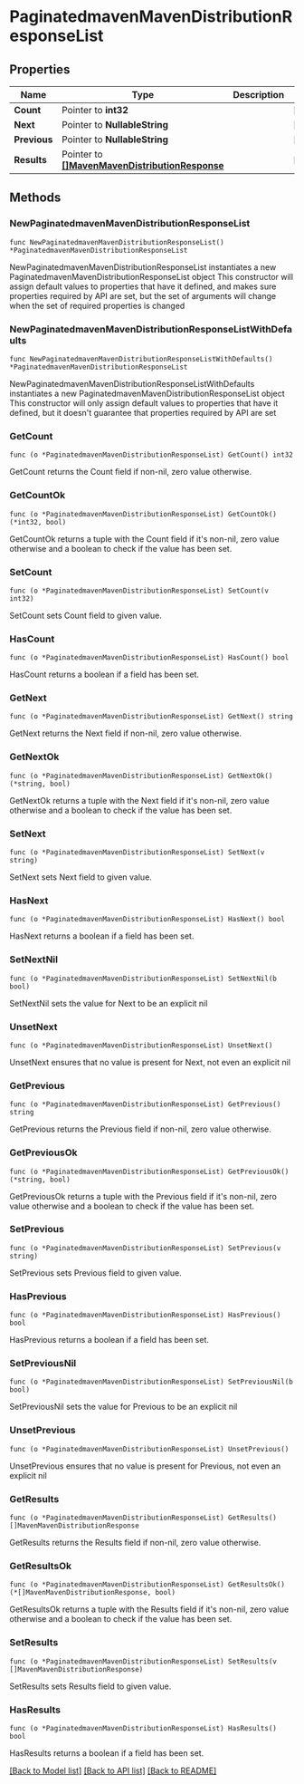 # PaginatedmavenMavenDistributionResponseList

## Properties

Name | Type | Description | Notes
------------ | ------------- | ------------- | -------------
**Count** | Pointer to **int32** |  | [optional] 
**Next** | Pointer to **NullableString** |  | [optional] 
**Previous** | Pointer to **NullableString** |  | [optional] 
**Results** | Pointer to [**[]MavenMavenDistributionResponse**](MavenMavenDistributionResponse.md) |  | [optional] 

## Methods

### NewPaginatedmavenMavenDistributionResponseList

`func NewPaginatedmavenMavenDistributionResponseList() *PaginatedmavenMavenDistributionResponseList`

NewPaginatedmavenMavenDistributionResponseList instantiates a new PaginatedmavenMavenDistributionResponseList object
This constructor will assign default values to properties that have it defined,
and makes sure properties required by API are set, but the set of arguments
will change when the set of required properties is changed

### NewPaginatedmavenMavenDistributionResponseListWithDefaults

`func NewPaginatedmavenMavenDistributionResponseListWithDefaults() *PaginatedmavenMavenDistributionResponseList`

NewPaginatedmavenMavenDistributionResponseListWithDefaults instantiates a new PaginatedmavenMavenDistributionResponseList object
This constructor will only assign default values to properties that have it defined,
but it doesn't guarantee that properties required by API are set

### GetCount

`func (o *PaginatedmavenMavenDistributionResponseList) GetCount() int32`

GetCount returns the Count field if non-nil, zero value otherwise.

### GetCountOk

`func (o *PaginatedmavenMavenDistributionResponseList) GetCountOk() (*int32, bool)`

GetCountOk returns a tuple with the Count field if it's non-nil, zero value otherwise
and a boolean to check if the value has been set.

### SetCount

`func (o *PaginatedmavenMavenDistributionResponseList) SetCount(v int32)`

SetCount sets Count field to given value.

### HasCount

`func (o *PaginatedmavenMavenDistributionResponseList) HasCount() bool`

HasCount returns a boolean if a field has been set.

### GetNext

`func (o *PaginatedmavenMavenDistributionResponseList) GetNext() string`

GetNext returns the Next field if non-nil, zero value otherwise.

### GetNextOk

`func (o *PaginatedmavenMavenDistributionResponseList) GetNextOk() (*string, bool)`

GetNextOk returns a tuple with the Next field if it's non-nil, zero value otherwise
and a boolean to check if the value has been set.

### SetNext

`func (o *PaginatedmavenMavenDistributionResponseList) SetNext(v string)`

SetNext sets Next field to given value.

### HasNext

`func (o *PaginatedmavenMavenDistributionResponseList) HasNext() bool`

HasNext returns a boolean if a field has been set.

### SetNextNil

`func (o *PaginatedmavenMavenDistributionResponseList) SetNextNil(b bool)`

 SetNextNil sets the value for Next to be an explicit nil

### UnsetNext
`func (o *PaginatedmavenMavenDistributionResponseList) UnsetNext()`

UnsetNext ensures that no value is present for Next, not even an explicit nil
### GetPrevious

`func (o *PaginatedmavenMavenDistributionResponseList) GetPrevious() string`

GetPrevious returns the Previous field if non-nil, zero value otherwise.

### GetPreviousOk

`func (o *PaginatedmavenMavenDistributionResponseList) GetPreviousOk() (*string, bool)`

GetPreviousOk returns a tuple with the Previous field if it's non-nil, zero value otherwise
and a boolean to check if the value has been set.

### SetPrevious

`func (o *PaginatedmavenMavenDistributionResponseList) SetPrevious(v string)`

SetPrevious sets Previous field to given value.

### HasPrevious

`func (o *PaginatedmavenMavenDistributionResponseList) HasPrevious() bool`

HasPrevious returns a boolean if a field has been set.

### SetPreviousNil

`func (o *PaginatedmavenMavenDistributionResponseList) SetPreviousNil(b bool)`

 SetPreviousNil sets the value for Previous to be an explicit nil

### UnsetPrevious
`func (o *PaginatedmavenMavenDistributionResponseList) UnsetPrevious()`

UnsetPrevious ensures that no value is present for Previous, not even an explicit nil
### GetResults

`func (o *PaginatedmavenMavenDistributionResponseList) GetResults() []MavenMavenDistributionResponse`

GetResults returns the Results field if non-nil, zero value otherwise.

### GetResultsOk

`func (o *PaginatedmavenMavenDistributionResponseList) GetResultsOk() (*[]MavenMavenDistributionResponse, bool)`

GetResultsOk returns a tuple with the Results field if it's non-nil, zero value otherwise
and a boolean to check if the value has been set.

### SetResults

`func (o *PaginatedmavenMavenDistributionResponseList) SetResults(v []MavenMavenDistributionResponse)`

SetResults sets Results field to given value.

### HasResults

`func (o *PaginatedmavenMavenDistributionResponseList) HasResults() bool`

HasResults returns a boolean if a field has been set.


[[Back to Model list]](../README.md#documentation-for-models) [[Back to API list]](../README.md#documentation-for-api-endpoints) [[Back to README]](../README.md)


